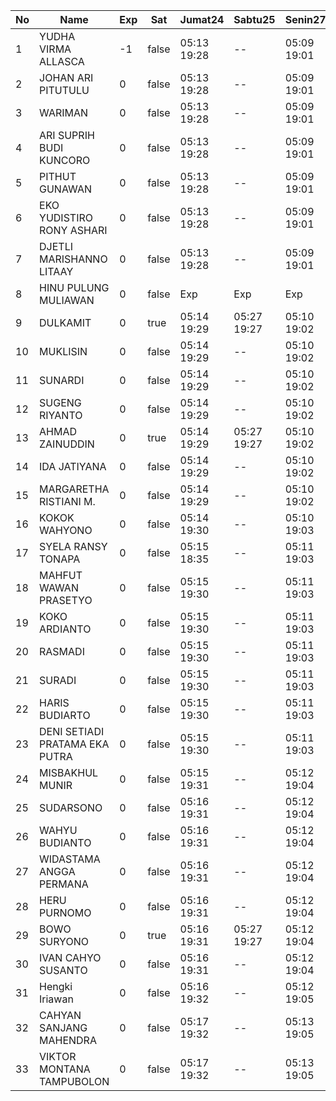 | No | Name | Exp | Sat | Jumat24 | Sabtu25 | Senin27 | Selasa28 | Rabu29 |
|-----|-----|-----|-----|-----|-----|-----|-----|-----|
| 1 | YUDHA VIRMA ALLASCA | -1 | false | 05:13 19:28 | -- | 05:09 19:01 | 05:08 19:17 | 05:14 19:10 |
| 2 | JOHAN ARI PITUTULU | 0 | false | 05:13 19:28 | -- | 05:09 19:01 | 05:08 19:17 | 05:14 19:10 |
| 3 | WARIMAN | 0 | false | 05:13 19:28 | -- | 05:09 19:01 | 05:08 19:17 | 05:14 19:10 |
| 4 | ARI SUPRIH BUDI KUNCORO | 0 | false | 05:13 19:28 | -- | 05:09 19:01 | 05:08 19:17 | 05:14 19:10 |
| 5 | PITHUT GUNAWAN | 0 | false | 05:13 19:28 | -- | 05:09 19:01 | 05:08 19:17 | 05:14 19:10 |
| 6 | EKO YUDISTIRO RONY ASHARI | 0 | false | 05:13 19:28 | -- | 05:09 19:01 | 05:08 19:17 | 05:14 19:10 |
| 7 | DJETLI MARISHANNO LITAAY | 0 | false | 05:13 19:28 | -- | 05:09 19:01 | 05:08 19:17 | 05:14 19:10 |
| 8 | HINU PULUNG MULIAWAN | 0 | false | Exp | Exp | Exp | Exp | Exp |
| 9 | DULKAMIT | 0 | true | 05:14 19:29 | 05:27 19:27 | 05:10 19:02 | 05:09 19:18 | 05:15 19:11 |
| 10 | MUKLISIN | 0 | false | 05:14 19:29 | -- | 05:10 19:02 | 05:09 19:18 | 05:15 19:11 |
| 11 | SUNARDI | 0 | false | 05:14 19:29 | -- | 05:10 19:02 | 05:09 19:18 | 05:15 19:11 |
| 12 | SUGENG RIYANTO | 0 | false | 05:14 19:29 | -- | 05:10 19:02 | 05:09 19:18 | 05:15 19:11 |
| 13 | AHMAD ZAINUDDIN | 0 | true | 05:14 19:29 | 05:27 19:27 | 05:10 19:02 | 05:09 19:18 | 05:15 19:11 |
| 14 | IDA JATIYANA | 0 | false | 05:14 19:29 | -- | 05:10 19:02 | 05:09 19:18 | 05:15 19:11 |
| 15 | MARGARETHA RISTIANI M. | 0 | false | 05:14 19:29 | -- | 05:10 19:02 | 05:09 19:18 | 05:15 19:11 |
| 16 | KOKOK WAHYONO | 0 | false | 05:14 19:30 | -- | 05:10 19:03 | 05:10 19:18 | 05:15 19:11 |
| 17 | SYELA RANSY TONAPA | 0 | false | 05:15 18:35 | -- | 05:11 19:03 | 05:10 19:19 | 05:16 19:12 |
| 18 | MAHFUT WAWAN PRASETYO | 0 | false | 05:15 19:30 | -- | 05:11 19:03 | 05:10 19:19 | 05:16 19:12 |
| 19 | KOKO ARDIANTO | 0 | false | 05:15 19:30 | -- | 05:11 19:03 | 05:10 19:19 | 05:16 19:12 |
| 20 | RASMADI | 0 | false | 05:15 19:30 | -- | 05:11 19:03 | 05:10 19:19 | 05:16 19:12 |
| 21 | SURADI | 0 | false | 05:15 19:30 | -- | 05:11 19:03 | 05:10 19:19 | 05:16 19:12 |
| 22 | HARIS BUDIARTO | 0 | false | 05:15 19:30 | -- | 05:11 19:03 | 05:10 19:19 | 05:16 19:12 |
| 23 | DENI SETIADI PRATAMA EKA PUTRA | 0 | false | 05:15 19:30 | -- | 05:11 19:03 | 05:10 19:19 | 05:16 19:12 |
| 24 | MISBAKHUL MUNIR | 0 | false | 05:15 19:31 | -- | 05:12 19:04 | 05:11 19:20 | 05:17 19:13 |
| 25 | SUDARSONO | 0 | false | 05:16 19:31 | -- | 05:12 19:04 | 05:11 19:20 | 05:17 19:13 |
| 26 | WAHYU BUDIANTO | 0 | false | 05:16 19:31 | -- | 05:12 19:04 | 05:11 19:20 | 05:17 19:13 |
| 27 | WIDASTAMA ANGGA PERMANA | 0 | false | 05:16 19:31 | -- | 05:12 19:04 | 05:11 19:20 | 05:17 19:13 |
| 28 | HERU PURNOMO | 0 | false | 05:16 19:31 | -- | 05:12 19:04 | 05:11 19:20 | 05:17 19:13 |
| 29 | BOWO SURYONO | 0 | true | 05:16 19:31 | 05:27 19:27 | 05:12 19:04 | 05:11 19:20 | 05:17 19:13 |
| 30 | IVAN CAHYO SUSANTO | 0 | false | 05:16 19:31 | -- | 05:12 19:04 | 05:11 19:20 | 05:17 19:13 |
| 31 | Hengki Iriawan | 0 | false | 05:16 19:32 | -- | 05:12 19:05 | 05:12 19:20 | 05:17 19:13 |
| 32 | CAHYAN SANJANG MAHENDRA | 0 | false | 05:17 19:32 | -- | 05:13 19:05 | 05:12 19:21 | 05:18 19:14 |
| 33 | VIKTOR MONTANA TAMPUBOLON | 0 | false | 05:17 19:32 | -- | 05:13 19:05 | 05:12 19:21 | 05:18 19:14 |

